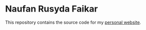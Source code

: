 # Naufan Rusyda Faikar

This repository contains the source code for my [personal website](https://naruaika.me).